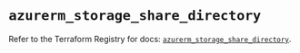 # `azurerm_storage_share_directory`

Refer to the Terraform Registry for docs: [`azurerm_storage_share_directory`](https://registry.terraform.io/providers/hashicorp/azurerm/4.33.0/docs/resources/storage_share_directory).
